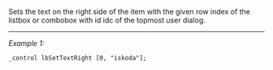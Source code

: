 Sets the text on the right side of the item with the given row index of the listbox or combobox with id idc of the topmost user dialog.


---
*Example 1:*
```sqf
_control lbSetTextRight [0, "iskoda"];
```